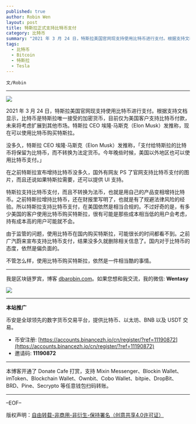```yaml
---
published: true
author: Robin Wen
layout: post
title: 特斯拉正式支持比特币支付
category: 比特币
summary: "2021 年 3 月 24 日，特斯拉美国官网现支持使用比特币进行支付。根据支持文档显示，比特币是特斯拉唯一接受的加密货币，目前仅为美国客户支持比特币付款，未来将考虑扩展到其他市场。特斯拉 CEO 埃隆·马斯克（Elon Musk）发推称，现在可以使用比特币购买特斯拉。由于监管的问题，使用比特币在国内购买特斯拉，可能很长的时间都看不到。之前广汽蔚来宣布支持比特币支付，结果没多久就删除相关信息了。国内对于比特币的态度，依然是偏负面的。不管怎么样，使用比特币购买特斯拉，依然是一件相当酷的事情。"
tags:
  - 比特币
  - Bitcoin
  - 特斯拉
  - Tesla
---
```


`文/Robin`

***

![](https://cdn.dbarobin.com/j1bh87v.png)

2021 年 3 月 24 日，特斯拉美国官网现支持使用比特币进行支付。根据支持文档显示，比特币是特斯拉唯一接受的加密货币，目前仅为美国客户支持比特币付款，未来将考虑扩展到其他市场。特斯拉 CEO 埃隆·马斯克（Elon Musk）发推称，现在可以使用比特币购买特斯拉。

没多久，特斯拉 CEO 埃隆·马斯克（Elon Musk）发推称，「支付给特斯拉的比特币将保留为比特币，而不转换为法定货币。今年晚些时候，美国以外地区也可以使用比特币支付。」

在之前特斯拉宣布增持比特币没多久，国外有网友 PS 了官网支持比特币支付的图片，而且还说如果特斯拉需要，还可以提供 UI 支持。

特斯拉支持比特币支付，而且不转换为法币，也就是用自己的产品变相增持比特币。之前特斯拉增持比特币，还在财报里写明了，也就是有了规避法律风险的经验。所以特斯拉支持比特币支付，在美国依然是相当合规的。不过好奇的是，有多少美国的客户使用比特币购买特斯拉，很有可能是那些成本相当低的用户会考虑，持有成本高的用户可能就不会。

由于监管的问题，使用比特币在国内购买特斯拉，可能很长的时间都看不到。之前广汽蔚来宣布支持比特币支付，结果没多久就删除相关信息了。国内对于比特币的态度，依然是偏负面的。

不管怎么样，使用比特币购买特斯拉，依然是一件相当酷的事情。

***

我是区块链罗宾，博客 [dbarobin.com](https://dbarobin.com/)。如果您想和我交流，我的微信: **Wentasy**

![](https://cdn.dbarobin.com/v4yywe2.png)

***

**本站推广**

币安是全球领先的数字货币交易平台，提供比特币、以太坊、BNB 以及 USDT 交易。

* 币安注册: [https://accounts.binancezh.io/cn/register/?ref=11190872](https://accounts.binancezh.io/cn/register/?ref=11190872)
* 邀请码: **11190872**

***

本博客开通了 Donate Cafe 打赏，支持 Mixin Messenger、Blockin Wallet、imToken、Blockchain Wallet、Ownbit、Cobo Wallet、bitpie、DropBit、BRD、Pine、Secrypto 等任意钱包扫码转账。

<center>
    <div class="--donate-button"
         data-button-id="f8b9df0d-af9a-460d-8258-d3f435445075"
    ></div>
</center>

***

–EOF–

版权声明：[自由转载-非商用-非衍生-保持署名（创意共享4.0许可证）](http://creativecommons.org/licenses/by-nc-nd/4.0/deed.zh)